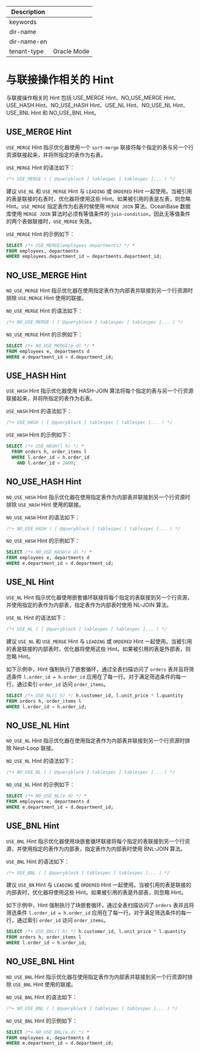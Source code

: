 | Description   |                 |
|---------------|-----------------|
| keywords      |                 |
| dir-name      |                 |
| dir-name-en   |                 |
| tenant-type   | Oracle Mode     |

# 与联接操作相关的 Hint

与联接操作相关的 Hint 包括 USE_MERGE Hint、NO_USE_MERGE Hint、USE_HASH Hint、NO_USE_HASH Hint、USE_NL Hint、NO_USE_NL Hint、USE_BNL Hint 和 NO_USE_BNL Hint。

## USE_MERGE Hint

`USE_MERGE` Hint 指示优化器使用一个 `sort-merge` 联接将每个指定的表与另一个行资源联接起来，并将所指定的表作为右表。

`USE_MERGE` Hint 的语法如下：

```sql
/*+ USE_MERGE ( [ @queryblock ] tablespec [ tablespec ]... ) */
```

建议 `USE_NL` 和 `USE_MERGE` Hint 与 `LEADING` 或 `ORDERED` Hint 一起使用。当被引用的表是联接的右表时，优化器将使用这些 Hint。如果被引用的表是左表，则忽略 Hint。`USE_MERGE` 指定表作为右表时候使用 `MERGE JOIN` 算法。OceanBase 数据库使用 `MERGE JOIN` 算法时必须有等值条件的 `join-condition`，因此无等值条件的两个表做联接时，`USE_MERGE` 失效。

`USE_MERGE` Hint 的示例如下：

```sql
SELECT /*+ USE_MERGE(employees departments) */ *
FROM employees, departments
WHERE employees.department_id = departments.department_id;
```

## NO_USE_MERGE Hint

`NO_USE_MERGE` Hint 指示优化器在使用指定表作为内部表并联接到另一个行资源时排除 `USE_MERGE` Hint 使用的联接。

`NO_USE_MERGE` Hint 的语法如下：

```sql
/*+ NO_USE_MERGE ( [ @queryblock ] tablespec [ tablespec ]... ) */
```

`NO_USE_MERGE` Hint 的示例如下：

```sql
SELECT /*+ NO_USE_MERGE(e d) */ *
FROM employees e, departments d
WHERE e.department_id = d.department_id;
```

## USE_HASH Hint

`USE_HASH` Hint 指示优化器使用 HASH-JOIN 算法将每个指定的表与另一个行资源联接起来，并将所指定的表作为右表。

`USE_HASH` Hint 的语法如下：

```sql
/*+ USE_HASH ( [ @queryblock ] tablespec [ tablespec ]... ) */
```

`USE_HASH` Hint 的示例如下：

```sql
SELECT /*+ USE_HASH(l h) */ *
  FROM orders h, order_items l
  WHERE l.order_id = h.order_id
    AND l.order_id > 2400;
```

## NO_USE_HASH Hint

`NO_USE_HASH` Hint 指示优化器在使用指定表作为内部表并联接到另一个行资源时排除 `USE_HASH` Hint 使用的联接。

`NO_USE_HASH` Hint 的语法如下：

```sql
/*+ NO_USE_HASH ( [ @queryblock ] tablespec [ tablespec ]... ) */
```

`NO_USE_HASH` Hint 的示例如下：

```sql
SELECT /*+ NO_USE_HASH(e d) */ *
FROM employees e, departments d
WHERE e.department_id = d.department_id;
```

## USE_NL Hint

`USE_NL` Hint 指示优化器使用嵌套循环联接将每个指定的表联接到另一个行资源，并使用指定的表作为内部表，指定表作为内部表时使用 NL-JOIN 算法。

`USE_NL` Hint 的语法如下：

```sql
/*+ USE_NL ( [ @queryblock ] tablespec [ tablespec ]... ) */
```

建议 `USE_NL` 和 `USE_MERGE` Hint 与 `LEADING` 或 `ORDERED` Hint 一起使用。当被引用的表是联接的内部表时，优化器将使用这些 Hint。如果被引用的表是外部表，则忽略 Hint。

如下示例中，Hint 强制执行了嵌套循环，通过全表扫描访问了 `orders` 表并且将筛选条件 `l.order_id = h.order_id` 应用在了每一行。对于满足筛选条件的每一行，通过索引 `order_id` 访问 `order_items`。

```sql
SELECT /*+ USE_NL(l h) */ h.customer_id, l.unit_price * l.quantity
FROM orders h, order_items l
WHERE l.order_id = h.order_id;
```

## NO_USE_NL Hint

`NO_USE_NL` Hint 指示优化器在使用指定表作为内部表并联接到另一个行资源时排除 Nest-Loop 联接。

`NO_USE_NL` Hint 的语法如下：

```sql
/*+ NO_USE_NL ( [ @queryblock ] tablespec [ tablespec ]... ) */
```

`NO_USE_NL` Hint 的示例如下：

```sql
SELECT /*+ NO_USE_NL(e d) */ *
FROM employees e, departments d
WHERE e.department_id = d.department_id;
```

## USE_BNL Hint

`USE_BNL` Hint 指示优化器使用块嵌套循环联接将每个指定的表联接到另一个行资源，并使用指定的表作为内部表，指定表作为内部表时使用 BNL-JOIN 算法。

`USE_BNL` Hint 的语法如下：

```sql
/*+ USE_BNL ( [ @queryblock ] tablespec [ tablespec ]... ) */
```

建议 `USE_BN` Hint 与 `LEADING` 或 `ORDERED` Hint 一起使用。当被引用的表是联接的内部表时，优化器将使用这些 Hint。如果被引用的表是外部表，则忽略 Hint。

如下示例中，Hint 强制执行了块嵌套循环，通过全表扫描访问了 `orders` 表并且将筛选条件 `l.order_id = h.order_id` 应用在了每一行。对于满足筛选条件的每一行，通过索引 `order_id` 访问 `order_items`。

```sql
SELECT /*+ USE_BNL(l h) */ h.customer_id, l.unit_price * l.quantity
FROM orders h, order_items l
WHERE l.order_id = h.order_id;
```

## NO_USE_BNL Hint

`NO_USE_BNL` Hint 指示优化器在使用指定表作为内部表并联接到另一个行资源时排除 `USE_BNL` Hint 使用的联接。

`NO_USE_BNL` Hint 的语法如下：

```sql
/*+ NO_USE_BNL ( [ @queryblock ] tablespec [ tablespec ]... ) */
```

`NO_USE_BNL` Hint 的示例如下：

```sql
SELECT /*+ NO_USE_BNL(e d) */ *
FROM employees e, departments d
WHERE e.department_id = d.department_id;
```
